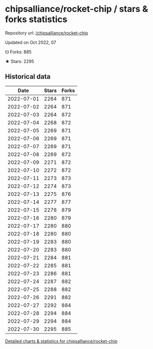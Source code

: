 # chipsalliance/rocket-chip / stars & forks statistics

Repository url: [/chipsalliance/rocket-chip](https://github.com/chipsalliance/rocket-chip)

Updated on Oct 2022, 07

☋ Forks: 885

★ Stars: 2295

## Historical data
| Date | Stars | Forks |
|------|-------|-------|
| 2022-07-01 | 2264 | 871 | 
| 2022-07-02 | 2264 | 871 | 
| 2022-07-03 | 2264 | 872 | 
| 2022-07-04 | 2268 | 872 | 
| 2022-07-05 | 2269 | 871 | 
| 2022-07-06 | 2269 | 871 | 
| 2022-07-07 | 2269 | 871 | 
| 2022-07-08 | 2269 | 872 | 
| 2022-07-09 | 2271 | 872 | 
| 2022-07-10 | 2272 | 872 | 
| 2022-07-11 | 2273 | 873 | 
| 2022-07-12 | 2274 | 873 | 
| 2022-07-13 | 2275 | 876 | 
| 2022-07-14 | 2277 | 877 | 
| 2022-07-15 | 2278 | 879 | 
| 2022-07-16 | 2280 | 879 | 
| 2022-07-17 | 2280 | 880 | 
| 2022-07-18 | 2280 | 880 | 
| 2022-07-19 | 2283 | 880 | 
| 2022-07-20 | 2283 | 880 | 
| 2022-07-21 | 2284 | 881 | 
| 2022-07-22 | 2285 | 881 | 
| 2022-07-23 | 2286 | 881 | 
| 2022-07-24 | 2287 | 882 | 
| 2022-07-25 | 2288 | 882 | 
| 2022-07-26 | 2291 | 882 | 
| 2022-07-27 | 2292 | 884 | 
| 2022-07-28 | 2294 | 884 | 
| 2022-07-29 | 2294 | 884 | 
| 2022-07-30 | 2295 | 885 | 


[Detailed charts & statistics for chipsalliance/rocket-chip](https://reviewgithub.com/rep/chipsalliance/rocket-chip)
